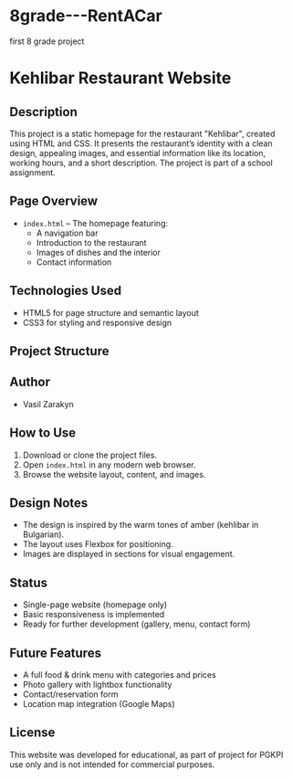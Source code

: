 # 8grade---RentACar
first 8 grade project

# Kehlibar Restaurant Website

##  Description
This project is a static homepage for the restaurant "Kehlibar", created using HTML and CSS. It presents the restaurant’s identity with a clean design, appealing images, and essential information like its location, working hours, and a short description. The project is part of a school assignment.

##  Page Overview
- `index.html` – The homepage featuring:
  - A navigation bar
  - Introduction to the restaurant
  - Images of dishes and the interior
  - Contact information

##  Technologies Used
- HTML5 for page structure and semantic layout
- CSS3 for styling and responsive design

##  Project Structure

##  Author
- Vasil Zarakyn

##  How to Use
1. Download or clone the project files.
2. Open `index.html` in any modern web browser.
3. Browse the website layout, content, and images.

##  Design Notes
- The design is inspired by the warm tones of amber (kehlibar in Bulgarian).
- The layout uses Flexbox for positioning.
- Images are displayed in sections for visual engagement.

##  Status
- Single-page website (homepage only)
- Basic responsiveness is implemented
- Ready for further development (gallery, menu, contact form)

##  Future Features
- A full food & drink menu with categories and prices
- Photo gallery with lightbox functionality
- Contact/reservation form
- Location map integration (Google Maps)

##  License
This website was developed for educational, as part of project for PGKPI use only and is not intended for commercial purposes.
